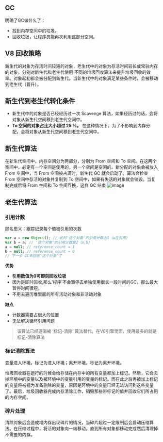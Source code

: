 ## GC
明确了GC做什么了：

- 找到内存空间中的垃圾。
- 回收垃圾，让程序员能再次利用这部分空间。
## V8 回收策略
新生代的对象为存活时间较短的对象，老生代中的对象为存活时间较长或常驻内存的对象。分别对新生代和老生代使用 不同的垃圾回收算法来提升垃圾回收的效率。对象起初都会被分配到新生代，当新生代中的对象满足某些条件时，会被移动到老生代（晋升）。
## 新生代到老生代转化条件
- 新生代中的对象是否已经经历过一次 Scavenge 算法，如果经历过的话，会将对象从新生代空间移到老生代空间中。
- **To 空间的对象占比大小超过 25 %。** 在这种情况下，为了不影响到内存分配，会将对象从新生代空间移到老生代空间中。
## 新生代算法
在新生代空间中，内存空间分为两部分，分别为 From 空间和 To 空间。在这两个空间中，必定有一个空间是使用的，另一个空间是空闲的。新分配的对象会被放入 From 空间中，当 From 空间被占满时，新生代 GC 就会启动了。算法会检查 From 空间中存活的对象并复制到 To 空间中，如果有失活的对象就会销毁。当复制完成后将 From 空间和 To 空间互换，这样 GC 结束
![image](https://segmentfault.com/img/remote/1460000019584490?w=560&h=361)

## 老生代算法
### 引用计数
顾名思义：跟踪记录每个值被引用的次数
```js
var a = new Object(); // 此时'这个对象'的引用计数为1（a在引用）
var b = a; // ‘这个对象’的引用计数是2（a,b）
a = null; // reference_count = 1
b = null; // reference_count = 0 
// 下一步 GC来回收‘这个对象’了

```
**优势**
- **引用数值为0可即刻回收垃圾**
- 因为是即时回收,那么‘程序’不会暂停去单独使用很长一段时间的GC，那么最大暂停时间很短。
- 不用去遍历堆里面的所有活动对象和非活动对象

**缺点**
- 计数器需要占很大的位置
- 无法解决循环引用问题

> 该算法已经逐渐被 ‘标记-清除’ 算法替代，在V8引擎里面，使用最多的就是 标记-清除算法
### 标记清除算法
变量进入环境，标记为进入环境；离开环境，标记为离开环境。

垃圾回收器在运行的时候会给存储在内存中的所有变量都加上标记。然后，它会去掉环境中的变量以及被环境中的变量引用的变量的标记。而在此之后再被加上标记的变量将被视为准备删除的变量，原因是环境中的变量已经无法访问到这些变量了。最后，垃圾回收器完成内存清除工作，销毁那些带标记的值并回收它们所占用的内存空间。

### 碎片处理

清除对象后会造成堆内存出现碎片的情况，当碎片超过一定限制后会启动压缩算法。在压缩过程中，将活的对象向一端移动，直到所有对象都移动完成然后清理掉不需要的内存。 